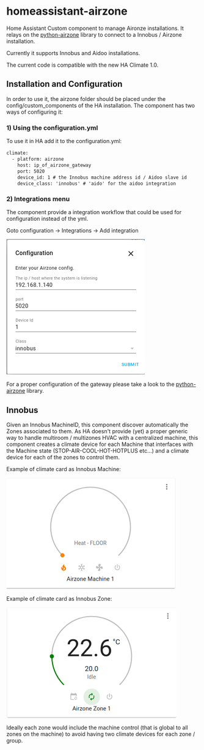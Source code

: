 # homeassistant-airzone
Home Assistant Custom component to manage Aironze installations.
It relays on the [python-airzone](https://pypi.org/project/python-airzone/) library to connect to a Innobus / Airzone installation.

Currently it supports Innobus and Aidoo installations.

The current code is compatible with the new HA Climate 1.0.

## Installation and Configuration

In order to use it, the airzone folder should be placed under the config/custom_components of the HA installation.
The component has two ways of configuring it:

### 1) Using the configuration.yml

To use it in HA add it to the configuration.yml:

```
climate:
  - platform: airzone
    host: ip_of_airzone_gateway 
    port: 5020
    device_id: 1 # the Innobus machine address id / Aidoo slave id
    device_class: 'innobus' # 'aido' for the aidoo integration
```

### 2) Integrations menu

The component provide a integration workflow that could be used for configuration instead of the yml.

Goto configuration -> Integrations -> Add integration

![alt text](screenshots/airzone_integration.png?raw=true "Integration")

For a proper configuration of the gateway please take a look to the [python-airzone](https://pypi.org/project/python-airzone/) library.


## Innobus

Given an Innobus MachineID, this component  discover automatically the Zones associated to them. 
As HA doesn't provide (yet) a proper generic way to handle multiroom / multizones HVAC with a centralized machine, this component creates a climate device for each Machine that interfaces with the Machine state (STOP-AIR-COOL-HOT-HOTPLUS etc...) and a climate device for each of the zones to control them.

Example of climate card as Innobus Machine: 

![alt text](screenshots/innobus_machine.png?raw=true "Innobus Machine")

Example of climate card as Innobus Zone:

![alt text](screenshots/innobus_zone.png?raw=true "Innobus Zone")

Ideally each zone would include the machine control (that is global to all zones on the machine) to avoid having two climate devices for each zone / group.


